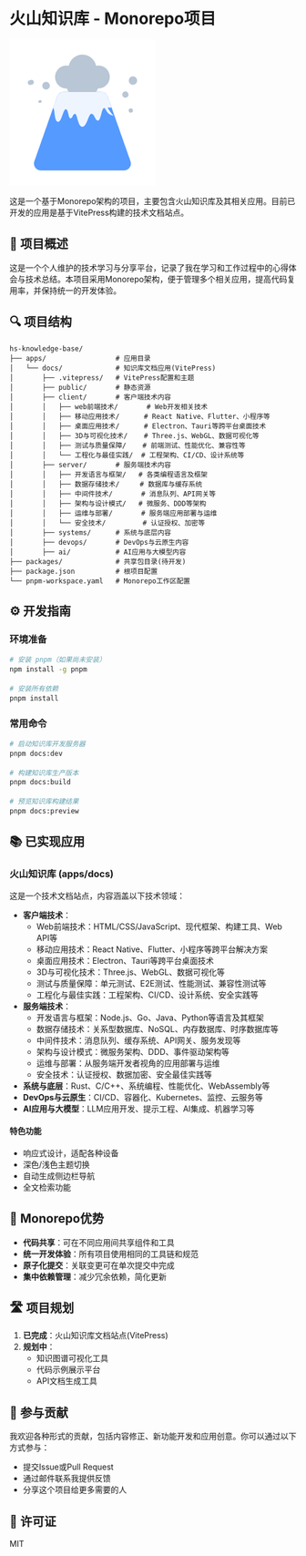 # 火山知识库 - Monorepo项目

![火山知识库](./apps/docs/public/img/logo.png)

这是一个基于Monorepo架构的项目，主要包含火山知识库及其相关应用。目前已开发的应用是基于VitePress构建的技术文档站点。

## 🚀 项目概述

这是一个个人维护的技术学习与分享平台，记录了我在学习和工作过程中的心得体会与技术总结。本项目采用Monorepo架构，便于管理多个相关应用，提高代码复用率，并保持统一的开发体验。

## 🔍 项目结构

```
hs-knowledge-base/
├── apps/                 # 应用目录
│   └── docs/             # 知识库文档应用(VitePress)
│       ├── .vitepress/   # VitePress配置和主题
│       ├── public/       # 静态资源
│       ├── client/       # 客户端技术内容
│       │   ├── web前端技术/       # Web开发相关技术
│       │   ├── 移动应用技术/      # React Native、Flutter、小程序等
│       │   ├── 桌面应用技术/      # Electron、Tauri等跨平台桌面技术
│       │   ├── 3D与可视化技术/    # Three.js、WebGL、数据可视化等
│       │   ├── 测试与质量保障/    # 前端测试、性能优化、兼容性等
│       │   └── 工程化与最佳实践/  # 工程架构、CI/CD、设计系统等
│       ├── server/       # 服务端技术内容
│       │   ├── 开发语言与框架/   # 各类编程语言及框架
│       │   ├── 数据存储技术/     # 数据库与缓存系统
│       │   ├── 中间件技术/       # 消息队列、API网关等
│       │   ├── 架构与设计模式/   # 微服务、DDD等架构
│       │   ├── 运维与部署/       # 服务端应用部署与运维
│       │   └── 安全技术/         # 认证授权、加密等
│       ├── systems/      # 系统与底层内容
│       ├── devops/       # DevOps与云原生内容
│       ├── ai/           # AI应用与大模型内容
├── packages/             # 共享包目录(待开发)
├── package.json          # 根项目配置
└── pnpm-workspace.yaml   # Monorepo工作区配置
```

## ⚙️ 开发指南

### 环境准备

```bash
# 安装 pnpm（如果尚未安装）
npm install -g pnpm

# 安装所有依赖
pnpm install
```

### 常用命令

```bash
# 启动知识库开发服务器
pnpm docs:dev

# 构建知识库生产版本
pnpm docs:build

# 预览知识库构建结果
pnpm docs:preview
```

## 📚 已实现应用

### 火山知识库 (apps/docs)

这是一个技术文档站点，内容涵盖以下技术领域：

- **客户端技术**：
  - Web前端技术：HTML/CSS/JavaScript、现代框架、构建工具、Web API等
  - 移动应用技术：React Native、Flutter、小程序等跨平台解决方案
  - 桌面应用技术：Electron、Tauri等跨平台桌面技术
  - 3D与可视化技术：Three.js、WebGL、数据可视化等
  - 测试与质量保障：单元测试、E2E测试、性能测试、兼容性测试等
  - 工程化与最佳实践：工程架构、CI/CD、设计系统、安全实践等
- **服务端技术**：
  - 开发语言与框架：Node.js、Go、Java、Python等语言及其框架
  - 数据存储技术：关系型数据库、NoSQL、内存数据库、时序数据库等
  - 中间件技术：消息队列、缓存系统、API网关、服务发现等
  - 架构与设计模式：微服务架构、DDD、事件驱动架构等
  - 运维与部署：从服务端开发者视角的应用部署与运维
  - 安全技术：认证授权、数据加密、安全最佳实践等
- **系统与底层**：Rust、C/C++、系统编程、性能优化、WebAssembly等
- **DevOps与云原生**：CI/CD、容器化、Kubernetes、监控、云服务等
- **AI应用与大模型**：LLM应用开发、提示工程、AI集成、机器学习等

#### 特色功能

- 响应式设计，适配各种设备
- 深色/浅色主题切换
- 自动生成侧边栏导航
- 全文检索功能

## 🔄 Monorepo优势

- **代码共享**：可在不同应用间共享组件和工具
- **统一开发体验**：所有项目使用相同的工具链和规范
- **原子化提交**：关联变更可在单次提交中完成
- **集中依赖管理**：减少冗余依赖，简化更新

## 🛣️ 项目规划

1. **已完成**：火山知识库文档站点(VitePress)
2. **规划中**：
   - 知识图谱可视化工具
   - 代码示例展示平台
   - API文档生成工具

## 🤝 参与贡献

我欢迎各种形式的贡献，包括内容修正、新功能开发和应用创意。你可以通过以下方式参与：

- 提交Issue或Pull Request
- 通过邮件联系我提供反馈
- 分享这个项目给更多需要的人

## 📄 许可证

MIT 